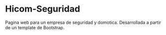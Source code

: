 # Hicom-Seguridad
Pagina web para un empresa de seguridad y domotica.
Desarrollada a partir de un template de Bootstrap.
